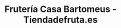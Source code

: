---
title: "Frutería Casa Bartomeus - Tiendadefruta.es"
url: /manresa/fruteria-casa-bartomeus-tiendadefruta-es/
shop: Gemüse & Obst
---